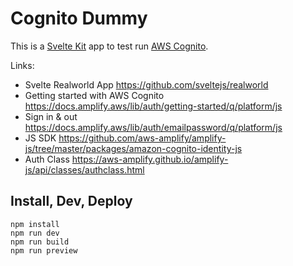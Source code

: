 # Cognito Dummy

This is a [Svelte Kit](https://kit.svelte.dev) app to test run [AWS Cognito](https://aws.amazon.com/de/cognito/).

Links:
- Svelte Realworld App https://github.com/sveltejs/realworld
- Getting started with AWS Cognito https://docs.amplify.aws/lib/auth/getting-started/q/platform/js
- Sign in & out https://docs.amplify.aws/lib/auth/emailpassword/q/platform/js
- JS SDK https://github.com/aws-amplify/amplify-js/tree/master/packages/amazon-cognito-identity-js
- Auth Class https://aws-amplify.github.io/amplify-js/api/classes/authclass.html

## Install, Dev, Deploy
```
npm install
npm run dev
npm run build
npm run preview
```
